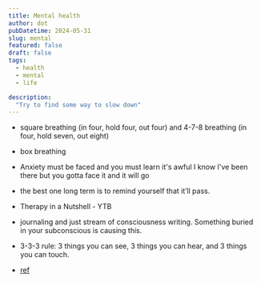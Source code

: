 ```yaml
---
title: Mental health
author: dot
pubDatetime: 2024-05-31
slug: mental
featured: false
draft: false
tags:
  - health
  - mental
  - life

description:
  "Try to find some way to slow down"
---
```




- square breathing (in four, hold four, out four) and 4-7-8 breathing (in four, hold seven, out eight) 
- box breathing

- Anxiety must be faced and you must learn it's awful I know I've been there but you gotta face it and it will go

- the best one long term is to remind yourself that it’ll pass.

- Therapy in a Nutshell - YTB
>
- journaling and just stream of consciousness writing. Something buried in your subconscious is causing this.

- 3-3-3 rule: 3 things you can see, 3 things you can hear, and 3 things you can touch.

- [ref](https://www.reddit.com/r/AskReddit/comments/12gsalz/serious_how_do_you_calm_your_mind_when_youre/)
